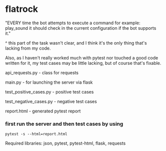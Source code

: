 # flatrock

"EVERY time the bot attempts to execute a command for example: play_sound it should check in the current configuration if the bot supports it."

^ this part of the task wasn't clear, and I think it's the only thing that's lacking from my code.

Also, as I haven't really worked much with pytest nor touched a good code written for it, my test cases may be little lacking, but of course that's fixable.

api_requests.py - class for requests

main.py - for launching the server via flask

test_positive_cases.py - positive test cases 

test_negative_cases.py - negative test cases 

report.html - generated pytest report


### first run the server and then test cases by using 
```
pytest -s --html=report.html
```

Required libraries: json, pytest, pytest-html, flask, requests

